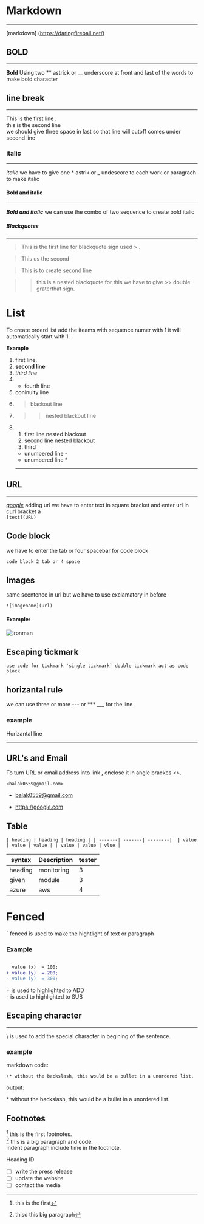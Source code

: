 # Markdown
-----


[markdown] (https://daringfireball.net/)


## BOLD
---

**Bold** Using two ** astrick or __ underscore at front and last of the words to make bold character

## line break
---
This is the first line .  
this is the second line   
we should give three space in last so that  line will cutoff comes under second line

### italic
***

*italic* we have to give one * astrik or _ undescore to each work or paragrach to make italic 

#### Bold and italic
---

**_Bold and italic_** we can use the combo of two sequence to create bold italic


##### Blackquotes
---
> This is the first line for blackquote sign used > .   

> This us the second 

>This is to create second line


>> this is a nested blackquote for this we have to give >> double graterthat sign.   

# List

To create orderd list add the iteams with sequence numer with 1 it will automatically start with 1.

**Example**

1. first line.
2. __second line__
3. *third line*
6. + fourth line
5. coninuity line
5. > blackout line
6. >> nested blackout line
7.  1. first line nested blackout
    3. second line nested blackout
    3. third
    - unumbered line -
    * unumbered line *
    ---   

## URL    
---
_[google](https://www.google.com/_)_ adding url we have to enter text in square bracket and enter url in curl bracket a   
             `[text](URL)`

## Code block

we have to enter the tab or four spacebar for code block    

    code block 2 tab or 4 space

        
## Images

same scentence in url but we have to use exclamatory in before

`![imagename](url)`

#### Example:

![ironman]()

## Escaping tickmark

``use code for tickmark 'single tickmark` double tickmark act as code block``

## horizantal rule

we can use three or more --- or *** ___ for the line

### example

Horizantal line 
***

## URL's and Email

To turn URL or email address into link , enclose it in angle brackes <>.

`<balak0559@gmail.com>`

+ <balak0559@gmail.com>   
- <https://google.com>


## Table

`` | heading | heading | heading |
| -------| -------| --------| 
| value | value | value |
| value | value | vlue | ``

| syntax | Description | tester |    
| ------ | -------------| -------|   
heading | monitoring  | 3
given | module | 3
azure | aws | 4 

# Fenced

**`**  fenced is used to make the hightlight of text or paragraph 

### Example 

```diff 

  value (x)  = 100;
+ value (y)  = 200;
- value (y)  = 300;
```

\+  is used to highlighted to ADD   
\-  is used to highlighted to SUB

## Escaping character
---

\ is used to add the special character in begining of the sentence.

### example

markdown code:

```
\* without the backslash, this would be a bullet in a unordered list.   
```
output:

\* without the backslash, this would be a bullet in a unordered list.

## Footnotes

[^1] this is the first footnotes.   
[^bignotes] this is a big paragraph and code.   
    indent paragraph  include time in the footnote.

[^1]: this is the first

[^bignotes]: thisd this big paragraph

Heading ID

- [ ] write the press release
- [ ] update the website
- [ ] contact the media